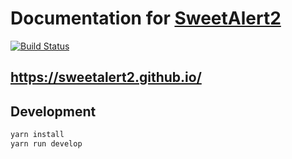 # Documentation for [SweetAlert2](https://github.com/sweetalert2/sweetalert2)

[![Build Status](https://travis-ci.org/sweetalert2/sweetalert2.github.io.svg?branch=master)](https://travis-ci.org/sweetalert2/sweetalert2.github.io)

## https://sweetalert2.github.io/

## Development

```sh
yarn install
yarn run develop
```
